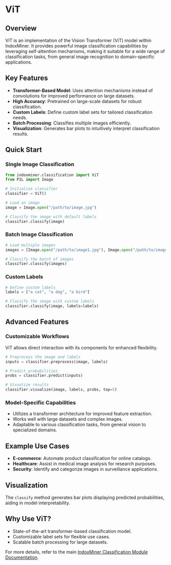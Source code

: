 # ViT

## Overview

ViT is an implementation of the Vision Transformer (ViT) model within IndoxMiner. It provides powerful image classification capabilities by leveraging self-attention mechanisms, making it suitable for a wide range of classification tasks, from general image recognition to domain-specific applications.

## Key Features

- **Transformer-Based Model**: Uses attention mechanisms instead of convolutions for improved performance on large datasets.
- **High Accuracy**: Pretrained on large-scale datasets for robust classification.
- **Custom Labels**: Define custom label sets for tailored classification needs.
- **Batch Processing**: Classifies multiple images efficiently.
- **Visualization**: Generates bar plots to intuitively interpret classification results.

## Quick Start

### Single Image Classification

```python
from indoxminer.classification import ViT
from PIL import Image

# Initialize classifier
classifier = ViT()

# Load an image
image = Image.open("/path/to/image.jpg")

# Classify the image with default labels
classifier.classify(image)
```

### Batch Image Classification

```python
# Load multiple images
images = [Image.open("/path/to/image1.jpg"), Image.open("/path/to/image2.jpg")]

# Classify the batch of images
classifier.classify(images)
```

### Custom Labels

```python
# Define custom labels
labels = ["a cat", "a dog", "a bird"]

# Classify the image with custom labels
classifier.classify(image, labels=labels)
```

## Advanced Features

### Customizable Workflows

ViT allows direct interaction with its components for enhanced flexibility.

```python
# Preprocess the image and labels
inputs = classifier.preprocess(image, labels)

# Predict probabilities
probs = classifier.predict(inputs)

# Visualize results
classifier.visualize(image, labels, probs, top=5)
```

### Model-Specific Capabilities

- Utilizes a transformer architecture for improved feature extraction.
- Works well with large datasets and complex images.
- Adaptable to various classification tasks, from general vision to specialized domains.

## Example Use Cases

- **E-commerce**: Automate product classification for online catalogs.
- **Healthcare**: Assist in medical image analysis for research purposes.
- **Security**: Identify and categorize images in surveillance applications.

## Visualization

The `classify` method generates bar plots displaying predicted probabilities, aiding in model interpretability.

## Why Use ViT?

- State-of-the-art transformer-based classification model.
- Customizable label sets for flexible use cases.
- Scalable batch processing for large datasets.

For more details, refer to the main [IndoxMiner Classification Module Documentation](./Classification_Module.md).
